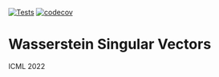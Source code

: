 [![Tests](https://github.com/gjhuizing/wsingular/actions/workflows/tests.yml/badge.svg)](https://github.com/gjhuizing/wsingular/actions/workflows/tests.yml)
[![codecov](https://codecov.io/gh/gjhuizing/wsingular/branch/main/graph/badge.svg?token=JGIN7X8NXS)](https://codecov.io/gh/gjhuizing/wsingular)

# Wasserstein Singular Vectors

ICML 2022

